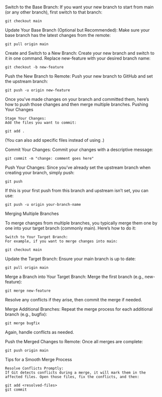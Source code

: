 

Switch to the Base Branch:
If you want your new branch to start from main (or any other branch), first switch to that branch:

    git checkout main

Update Your Base Branch (Optional but Recommended):
Make sure your base branch has the latest changes from the remote:

    git pull origin main

Create and Switch to a New Branch:
Create your new branch and switch to it in one command. Replace new-feature with your desired branch name:

    git checkout -b new-feature

Push the New Branch to Remote:
Push your new branch to GitHub and set the upstream branch:

    git push -u origin new-feature


Once you've made changes on your branch and committed them, here’s how to push those changes and then merge multiple branches.
Pushing Your Changes

    Stage Your Changes:
    Add the files you want to commit:

    git add .

(You can also add specific files instead of using .)

Commit Your Changes:
Commit your changes with a descriptive message:

    git commit -m "change: comment goes here"

Push Your Changes:
Since you’ve already set the upstream branch when creating your branch, simply push:

    git push

If this is your first push from this branch and upstream isn’t set, you can use:

    git push -u origin your-branch-name

Merging Multiple Branches

To merge changes from multiple branches, you typically merge them one by one into your target branch (commonly main). Here’s how to do it:

    Switch to Your Target Branch:
    For example, if you want to merge changes into main:

    git checkout main

Update the Target Branch:
Ensure your main branch is up to date:

    git pull origin main

Merge a Branch into Your Target Branch:
Merge the first branch (e.g., new-feature):

    git merge new-feature

Resolve any conflicts if they arise, then commit the merge if needed.

Merge Additional Branches:
Repeat the merge process for each additional branch (e.g., bugfix):

    git merge bugfix

Again, handle conflicts as needed.

Push the Merged Changes to Remote:
Once all merges are complete:

    git push origin main

Tips for a Smooth Merge Process

    Resolve Conflicts Promptly:
    If Git detects conflicts during a merge, it will mark them in the affected files. Open those files, fix the conflicts, and then:

    git add <resolved-files>
    git commit